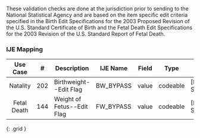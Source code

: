 These validation checks are done at the jurisdiction prior to sending to the National Statistical Agency and are based on the item specific edit criteria specified in the Birth Edit Specifications for the 2003 Proposed Revision of the U.S. Standard Certificate of Birth and the Fetal Death Edit Specifications for the 2003 Revision of the U.S. Standard Report of Fetal Death.
### IJE Mapping

| **Use Case** |  **#**   |  **Description**  | **IJE Name**  |  **Field**  |  **Type**  | **Value Set**  |
| :---------: | --------------- | ------------ | ------------- | ---------- | ---------- | -------------- |
| Natality | 202 | Birthweight--Edit Flag | BW_BYPASS | value |codeable |[PHVS_BirthWeightEditFlags_NCHS], See [Handling of edit flags] |
| Fetal Death | 144 | Weight of Fetus--Edit Flag | FW_BYPASS | value |codeable |[PHVS_BirthWeightEditFlags_NCHS], See [Handling of edit flags] |
{: .grid }
